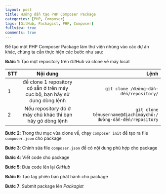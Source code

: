 ```yaml
---
layout: post
title: Hướng dẫn tạo PHP Composer Package
categories: [PHP, Composer]
tags: [GitHub, Packagist, PHP, Composer]
fullview: true
comments: true
---
```


Đề tạo một PHP Composer Package làm thư viện nhúng vào các dự án khác, chúng ta cần thực hiện các bước như sau:

**Bước 1**: Tạo một repository trên *GitHub* và clone về máy local


| STT | Nội dung                                                                  | Lệnh                                   |
| ----|:-------------------------------------------------------------------------:| --------------------------------------:|
| 1   | để clone 1 repository có sẵn ở trên máy cục bộ, bạn hãy sử dụng dòng lệnh | `git clone /đường-dẫn-đến/repository/` |
| 2   | Nếu repository đó ở máy chủ khác thì bạn hãy gõ dòng lệnh| `git clone tênusername@địachỉmáychủ:/đường-dẫn-đến/repository` |


**Bước 2**: Trong thư mục vừa clone về, chạy `composer init` để tạo ra file `composer.json` cho package

**Bước 3**: Chỉnh sửa file `composer.json` để có nội dung phù hợp cho package

**Bước 4**: Viết code cho package

**Bước 5**: Đưa code lên lại *GitHub*

**Bước 6**: Tạo tag phiên bản phát hành cho package

**Bước 7**: Submit package lên *Packagist*
